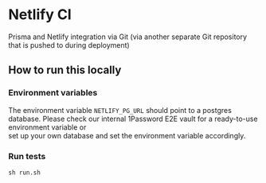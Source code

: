 # Netlify CI

Prisma and Netlify integration via Git (via another separate Git repository that is pushed to during deployment)

## How to run this locally


### Environment variables

The environment variable `NETLIFY_PG_URL` should point to a postgres database.
Please check our internal 1Password E2E vault for a ready-to-use environment variable or  
set up your own database and set the environment variable accordingly.

### Run tests

```shell script
sh run.sh
```
